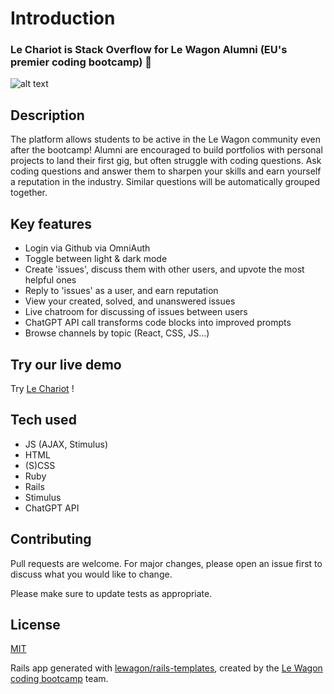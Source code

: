 # Introduction

### Le Chariot is Stack Overflow for Le Wagon Alumni (EU's premier coding bootcamp) 🚀

![alt text](https://res.cloudinary.com/dl0lttme2/image/upload/v1678883745/lechariot_opengraph_e7jwbf.png)

## Description

The platform allows students to be active in the Le Wagon community even after the bootcamp!  Alumni are encouraged to build portfolios with personal projects to land their first gig, but often struggle with coding questions. Ask coding questions and answer them to sharpen your skills and earn yourself a reputation in the industry. Similar questions will be automatically grouped together.
## Key features
- Login via Github via OmniAuth
- Toggle between light & dark mode
- Create 'issues', discuss them with other users, and upvote the most helpful ones
- Reply to 'issues' as a user, and earn reputation
- View your created, solved, and unanswered issues
- Live chatroom for discussing of issues between users
- ChatGPT API call transforms code blocks into improved prompts
- Browse channels by topic (React, CSS, JS...)

## Try our live demo
Try [Le Chariot](https://www.lechariot.net) !

## Tech used

- JS (AJAX, Stimulus)
- HTML
- (S)CSS
- Ruby
- Rails
- Stimulus
- ChatGPT API
## Contributing

Pull requests are welcome. For major changes, please open an issue first
to discuss what you would like to change.

Please make sure to update tests as appropriate.

## License

[MIT](https://choosealicense.com/licenses/mit/)

Rails app generated with [lewagon/rails-templates](https://github.com/lewagon/rails-templates), created by the [Le Wagon coding bootcamp](https://www.lewagon.com) team.
